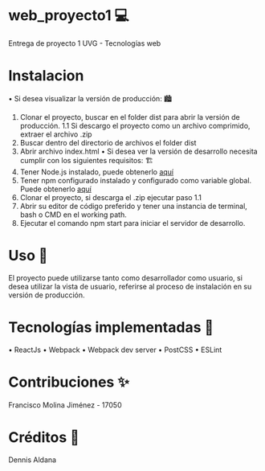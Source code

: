 # web_proyecto1 💻
Entrega de proyecto 1 UVG - Tecnologías web

# Instalacion
• Si desea visualizar la versión de producción: 🏙
  1. Clonar el proyecto, buscar en el folder dist para abrir la versión de producción.
    1.1 Si descargo el proyecto como un archivo comprimido, extraer el archivo .zip
  2. Buscar dentro del directorio de archivos el folder dist
  3. Abrir archivo index.html
• Si desea ver la versión de desarrollo necesita cumplir con los siguientes requisitos: 🏗
  1. Tener Node.js instalado, puede obtenerlo [aquí](https://nodejs.org/es/)
  2. Tener npm configurado instalado y configurado como variable global. Puede obtenerlo [aquí](https://www.npmjs.com/get-npm)
  3. Clonar el proyecto, si descarga el .zip ejecutar paso 1.1
  4. Abrir su editor de código preferido y tener una instancia de terminal, bash o CMD en el working path.
  5. Ejecutar el comando npm start para iniciar el servidor de desarrollo.

# Uso 💽
El proyecto puede utilizarse tanto como desarrollador como usuario, si desea utilizar la vista de usuario, referirse al proceso de instalación en su versión de producción. 

# Tecnologías implementadas 🔮
• ReactJs
• Webpack
• Webpack dev server
• PostCSS
• ESLint


# Contribuciones ✨
Francisco Molina Jiménez - 17050

# Créditos 🏅
Dennis Aldana
